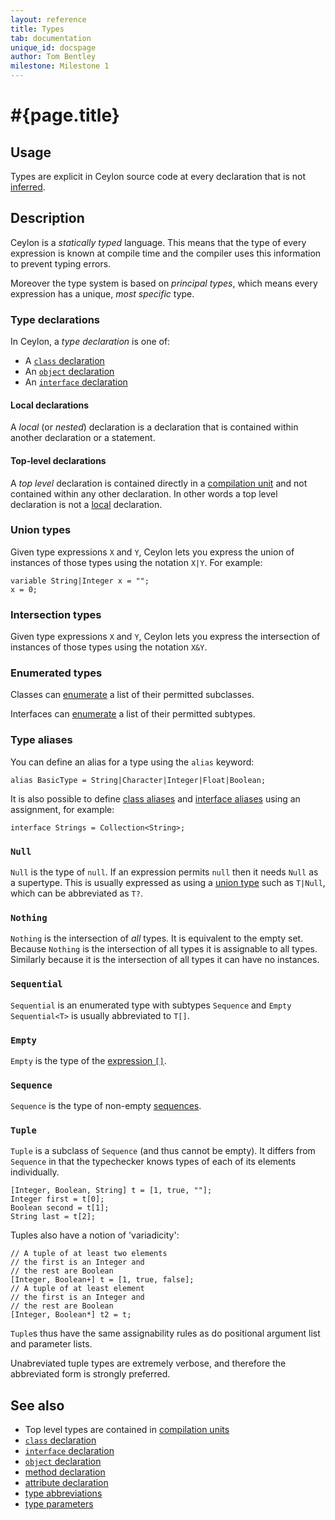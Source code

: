 ```yaml
---
layout: reference
title: Types
tab: documentation
unique_id: docspage
author: Tom Bentley
milestone: Milestone 1
---
```


# #{page.title}

## Usage 

Types are explicit in Ceylon source code at every declaration that is not
[inferred](#type_inference).

## Description

Ceylon is a *statically typed* language. This means that the type of 
every expression is known at compile time and the compiler uses this 
information to prevent typing errors.

Moreover the type system is based on 
*principal types*, which means every expression has a unique, *most specific* 
type.

### Type declarations

In Ceylon, a *type declaration* is one of:

* A [`class` declaration](../class)
* An [`object` declaration](../object)
* An [`interface` declaration](../interface)

#### Local declarations

A *local* (or *nested*) declaration is a declaration that is 
contained within another declaration or a statement.

#### Top-level declarations

A *top level* declaration is contained directly in a
[compilation unit](../compilation-unit) and not contained within any other
declaration. In other words a top level declaration is not 
a [local](#local_declarations) declaration.

### Union types

Given type expressions `X` and `Y`, Ceylon lets you express the union of 
instances of those types using the notation `X|Y`. For example:

<!-- cat: void m() { -->
    variable String|Integer x = "";
    x = 0;
<!-- cat: } -->

### Intersection types

Given type expressions `X` and `Y`, Ceylon lets you express the 
intersection of instances of those types using the notation `X&Y`.

### Enumerated types

Classes can [enumerate](../class#enumerated_classes) 
a list of their permitted subclasses. 

Interfaces can [enumerate](../interface#enumerated_subtypes) 
a list of their permitted subtypes. 

### Type aliases

You can define an alias for a type using the `alias` keyword:

    alias BasicType = String|Character|Integer|Float|Boolean;
    
It is also possible to define [class aliases](../class#aliases)
 and [interface aliases](../interface#aliases) 
 using an assignment, for example:

    interface Strings = Collection<String>;

    
### `Null`

`Null` is the type of `null`. If an expression permits `null` then it
needs `Null` as a supertype. This is usually expressed as using a 
[union type](#union_types) such as `T|Null`, which can be abbreviated 
as `T?`.

### `Nothing`

`Nothing` is the intersection of *all* types. It is equivalent to the empty set.
Because `Nothing` is the intersection of all types it is assignable to 
all types. Similarly because it is the intersection of all types it can have 
no instances.

### `Sequential`

`Sequential` is an enumerated type with subtypes `Sequence` and `Empty`
`Sequential<T>` is usually abbreviated to `T[]`.

### `Empty`

`Empty` is the type of the 
[expression `[]`](../../expression/sequence-instantiation). 

### `Sequence`

`Sequence` is the type of non-empty 
[sequences](../../expression/sequence-instantiation).

### `Tuple`

`Tuple` is a subclass of `Sequence` (and thus cannot be empty). It differs from 
`Sequence` in that the typechecker knows types of each of its elements 
individually.

    [Integer, Boolean, String] t = [1, true, ""];
    Integer first = t[0];
    Boolean second = t[1];
    String last = t[2];

Tuples also have a notion of 'variadicity':

    // A tuple of at least two elements
    // the first is an Integer and 
    // the rest are Boolean
    [Integer, Boolean+] t = [1, true, false];
    // A tuple of at least element
    // the first is an Integer and 
    // the rest are Boolean
    [Integer, Boolean*] t2 = t;

`Tuple`s thus have the same assignability rules as do 
positional argument list and parameter lists.

Unabreviated tuple types are extremely verbose, and therefore the abbreviated 
form is strongly preferred. 

## See also

* Top level types are contained in [compilation units](../compilation-unit)
* [`class` declaration](../class)
* [`interface` declaration](../interface)
* [`object` declaration](../object)
* [method declaration](../method)
* [attribute declaration](../attribute)
* [type abbreviations](../type-abbreviation)
* [type parameters](../type-parameters)
